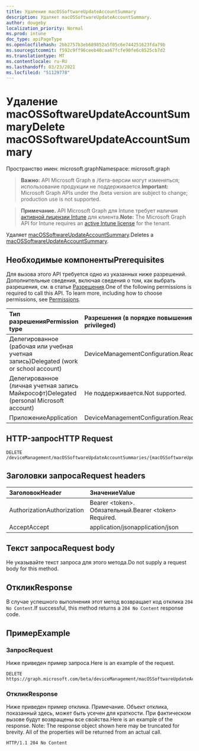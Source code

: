 ```yaml
---
title: Удаление macOSSoftwareUpdateAccountSummary
description: Удаляет macOSSoftwareUpdateAccountSummary.
author: dougeby
localization_priority: Normal
ms.prod: intune
doc_type: apiPageType
ms.openlocfilehash: 2bb2757b3eb689852a5f05c6e744251623fda79b
ms.sourcegitcommit: f592c9ff96ceeb40caa67fcfe90fe6c8525cb7d2
ms.translationtype: MT
ms.contentlocale: ru-RU
ms.lasthandoff: 03/23/2021
ms.locfileid: "51129778"
---
```

# <a name="delete-macossoftwareupdateaccountsummary"></a><span data-ttu-id="dfdf9-103">Удаление macOSSoftwareUpdateAccountSummary</span><span class="sxs-lookup"><span data-stu-id="dfdf9-103">Delete macOSSoftwareUpdateAccountSummary</span></span>

<span data-ttu-id="dfdf9-104">Пространство имен: microsoft.graph</span><span class="sxs-lookup"><span data-stu-id="dfdf9-104">Namespace: microsoft.graph</span></span>

> <span data-ttu-id="dfdf9-105">**Важно:** API Microsoft Graph в /бета-версии могут изменяться; использование продукции не поддерживается.</span><span class="sxs-lookup"><span data-stu-id="dfdf9-105">**Important:** Microsoft Graph APIs under the /beta version are subject to change; production use is not supported.</span></span>

> <span data-ttu-id="dfdf9-106">**Примечание.** API Microsoft Graph для Intune требует наличия [активной лицензии Intune](https://go.microsoft.com/fwlink/?linkid=839381) для клиента.</span><span class="sxs-lookup"><span data-stu-id="dfdf9-106">**Note:** The Microsoft Graph API for Intune requires an [active Intune license](https://go.microsoft.com/fwlink/?linkid=839381) for the tenant.</span></span>

<span data-ttu-id="dfdf9-107">Удаляет [macOSSoftwareUpdateAccountSummary](../resources/intune-deviceconfig-macossoftwareupdateaccountsummary.md).</span><span class="sxs-lookup"><span data-stu-id="dfdf9-107">Deletes a [macOSSoftwareUpdateAccountSummary](../resources/intune-deviceconfig-macossoftwareupdateaccountsummary.md).</span></span>

## <a name="prerequisites"></a><span data-ttu-id="dfdf9-108">Необходимые компоненты</span><span class="sxs-lookup"><span data-stu-id="dfdf9-108">Prerequisites</span></span>
<span data-ttu-id="dfdf9-p101">Для вызова этого API требуется одно из указанных ниже разрешений. Дополнительные сведения, включая сведения о том, как выбрать разрешения, см. в статье [Разрешения](/graph/permissions-reference).</span><span class="sxs-lookup"><span data-stu-id="dfdf9-p101">One of the following permissions is required to call this API. To learn more, including how to choose permissions, see [Permissions](/graph/permissions-reference).</span></span>

|<span data-ttu-id="dfdf9-111">Тип разрешения</span><span class="sxs-lookup"><span data-stu-id="dfdf9-111">Permission type</span></span>|<span data-ttu-id="dfdf9-112">Разрешения (в порядке повышения привилегий)</span><span class="sxs-lookup"><span data-stu-id="dfdf9-112">Permissions (from least to most privileged)</span></span>|
|:---|:---|
|<span data-ttu-id="dfdf9-113">Делегированное (рабочая или учебная учетная запись)</span><span class="sxs-lookup"><span data-stu-id="dfdf9-113">Delegated (work or school account)</span></span>|<span data-ttu-id="dfdf9-114">DeviceManagementConfiguration.ReadWrite.All</span><span class="sxs-lookup"><span data-stu-id="dfdf9-114">DeviceManagementConfiguration.ReadWrite.All</span></span>|
|<span data-ttu-id="dfdf9-115">Делегированное (личная учетная запись Майкрософт)</span><span class="sxs-lookup"><span data-stu-id="dfdf9-115">Delegated (personal Microsoft account)</span></span>|<span data-ttu-id="dfdf9-116">Не поддерживается.</span><span class="sxs-lookup"><span data-stu-id="dfdf9-116">Not supported.</span></span>|
|<span data-ttu-id="dfdf9-117">Приложение</span><span class="sxs-lookup"><span data-stu-id="dfdf9-117">Application</span></span>|<span data-ttu-id="dfdf9-118">DeviceManagementConfiguration.ReadWrite.All</span><span class="sxs-lookup"><span data-stu-id="dfdf9-118">DeviceManagementConfiguration.ReadWrite.All</span></span>|

## <a name="http-request"></a><span data-ttu-id="dfdf9-119">HTTP-запрос</span><span class="sxs-lookup"><span data-stu-id="dfdf9-119">HTTP Request</span></span>
<!-- {
  "blockType": "ignored"
}
-->
``` http
DELETE /deviceManagement/macOSSoftwareUpdateAccountSummaries/{macOSSoftwareUpdateAccountSummaryId}
```

## <a name="request-headers"></a><span data-ttu-id="dfdf9-120">Заголовки запроса</span><span class="sxs-lookup"><span data-stu-id="dfdf9-120">Request headers</span></span>
|<span data-ttu-id="dfdf9-121">Заголовок</span><span class="sxs-lookup"><span data-stu-id="dfdf9-121">Header</span></span>|<span data-ttu-id="dfdf9-122">Значение</span><span class="sxs-lookup"><span data-stu-id="dfdf9-122">Value</span></span>|
|:---|:---|
|<span data-ttu-id="dfdf9-123">Authorization</span><span class="sxs-lookup"><span data-stu-id="dfdf9-123">Authorization</span></span>|<span data-ttu-id="dfdf9-124">Bearer &lt;token&gt;. Обязательный.</span><span class="sxs-lookup"><span data-stu-id="dfdf9-124">Bearer &lt;token&gt; Required.</span></span>|
|<span data-ttu-id="dfdf9-125">Accept</span><span class="sxs-lookup"><span data-stu-id="dfdf9-125">Accept</span></span>|<span data-ttu-id="dfdf9-126">application/json</span><span class="sxs-lookup"><span data-stu-id="dfdf9-126">application/json</span></span>|

## <a name="request-body"></a><span data-ttu-id="dfdf9-127">Текст запроса</span><span class="sxs-lookup"><span data-stu-id="dfdf9-127">Request body</span></span>
<span data-ttu-id="dfdf9-128">Не указывайте текст запроса для этого метода.</span><span class="sxs-lookup"><span data-stu-id="dfdf9-128">Do not supply a request body for this method.</span></span>

## <a name="response"></a><span data-ttu-id="dfdf9-129">Отклик</span><span class="sxs-lookup"><span data-stu-id="dfdf9-129">Response</span></span>
<span data-ttu-id="dfdf9-130">В случае успешного выполнения этот метод возвращает код отклика `204 No Content`.</span><span class="sxs-lookup"><span data-stu-id="dfdf9-130">If successful, this method returns a `204 No Content` response code.</span></span>

## <a name="example"></a><span data-ttu-id="dfdf9-131">Пример</span><span class="sxs-lookup"><span data-stu-id="dfdf9-131">Example</span></span>

### <a name="request"></a><span data-ttu-id="dfdf9-132">Запрос</span><span class="sxs-lookup"><span data-stu-id="dfdf9-132">Request</span></span>
<span data-ttu-id="dfdf9-133">Ниже приведен пример запроса.</span><span class="sxs-lookup"><span data-stu-id="dfdf9-133">Here is an example of the request.</span></span>
``` http
DELETE https://graph.microsoft.com/beta/deviceManagement/macOSSoftwareUpdateAccountSummaries/{macOSSoftwareUpdateAccountSummaryId}
```

### <a name="response"></a><span data-ttu-id="dfdf9-134">Отклик</span><span class="sxs-lookup"><span data-stu-id="dfdf9-134">Response</span></span>
<span data-ttu-id="dfdf9-p102">Ниже приведен пример отклика. Примечание. Объект отклика, показанный здесь, может быть усечен для краткости. При фактическом вызове будут возвращены все свойства.</span><span class="sxs-lookup"><span data-stu-id="dfdf9-p102">Here is an example of the response. Note: The response object shown here may be truncated for brevity. All of the properties will be returned from an actual call.</span></span>
``` http
HTTP/1.1 204 No Content
```




